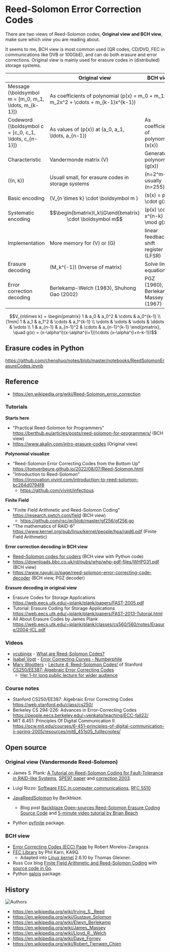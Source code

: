 # Reed-Solomon Error Correction Codes

There are two views of Reed-Solomon codes, **Original view and BCH view**, make sure which _view_ you are reading about.

It seems to me, BCH view is most common used (QR codes, CD/DVD, FEC in communications like DVB or 100GbE), and can do both erasure and error corrections. Original view is mainly used for erasure codes in (distributed) storage systems.

| | Original view | BCH view |
| --- | --- | --- |
| Message \(\boldsymbol m = [m_0, m_1, \ldots, m_{k-1}]\)  <td colspan=2>As coefficients of polynomial \(p(x) = m_0 + m_1x + m_2x^2 + \cdots + m_{k-1}x^{k-1}\)
| Codeword \(\boldsymbol c = [c_0, c_1, \ldots, c_{n-1}]\) | As values of \(p(x)\) at \(a_0, a_1, \ldots, a_{n-1}\)| As coefficients of polynomial \(s(x)\) |
| Characteristic    | Vandermonde matrix \(V\) | Generator polynomial \(g(x)\)|
| \((n, k)\) | Usuall small, for erasure codes in storage systems | \(n=2^m-1\), usually \(n=255\) |
| Basic encoding | \(V_{n \times k} \cdot \boldsymbol m \) | \(s(x) = p(x) \cdot g(x)\) |  |
| Systematic encoding | $$\begin{bmatrix}I_k\\G\end{bmatrix} \cdot \boldsymbol m$$  | \(p(x) \cdot x^{n-k} \mod g(x)\) |
| Implementation | More memory for \(V\) or \(G\) | linear feedback shift register (LFSR)  |
| Erasure decoding | \(M_k^{-1}\) (Inverse of matrix)| Solve linear equations? |
| Error correction decoding| Berlekamp-Welch (1983), Shuhong Gao (2002) | PGZ (1960), Berlekamp-Massey (1967)  |  |

$$V_{n\times k} = \begin{pmatrix}  1 & a_0 & a_0^2 & \cdots & a_0^{k-1} \\[1mm]  1 & a_1 & a_1^2 & \cdots & a_1^{k-1} \\ \vdots & \vdots & \vdots & \ddots & \vdots \\ 1 & a_{n-1} & a_{n-1}^2 & \cdots & a_{n-1}^{k-1} \end{pmatrix}, \quad g(x) = (x-\alpha^i)(x-\alpha^{i+1})\cdots (x-\alpha^{i+n-k-1})$$


## Erasure codes in Python

<https://github.com/chenshuo/notes/blob/master/notebooks/ReedSolomonErasureCodes.ipynb>

## Reference

* <https://en.wikipedia.org/wiki/Reed-Solomon_error_correction>

### Tutorials

**Starts here**

* "Practical Reed-Solomon for Programmers" <https://berthub.eu/articles/posts/reed-solomon-for-programmers/> (BCH view)
* <https://www.akalin.com/intro-erasure-codes> (Original view)

**Polynomial visualize**

* "Reed-Solomon Error Correcting Codes from the Bottom Up" <https://tomverbeure.github.io/2022/08/07/Reed-Solomon.html>
* "Introduction to Reed-Solomon" <https://innovation.vivint.com/introduction-to-reed-solomon-bc264d0794f8>
    * <https://github.com/vivint/infectious>

**Finite Field**

* "Finite Field Arithmetic and Reed-Solomon Coding" <https://research.swtch.com/field> (BCH view)
    * <https://github.com/rsc/qr/blob/master/gf256/gf256.go>
* "The mathematics of RAID-6" <https://www.kernel.org/pub/linux/kernel/people/hpa/raid6.pdf> (Finite Field Arithmetic)

**Error correction decoding in BCH view**

* [Reed–Solomon codes for coders](https://en.wikiversity.org/wiki/Reed%E2%80%93Solomon_codes_for_coders) (BCH view with Python code)
* <https://downloads.bbc.co.uk/rd/pubs/whp/whp-pdf-files/WHP031.pdf> (BCH view)
* <https://www.nayuki.io/page/reed-solomon-error-correcting-code-decoder> (BCH view, PGZ decoder)


**Erasure decoding in original view**

* Erasure Codes for Storage Applications <https://web.eecs.utk.edu/~jplank/plank/papers/FAST-2005.pdf>
* Tutorial: Erasure Coding for Storage Applications <https://web.eecs.utk.edu/~jplank/plank/papers/FAST-2013-Tutorial.html>
* All About Erasure Codes by James Plank <https://web.eecs.utk.edu/~jplank/plank/classes/cs560/560/notes/Erasure/2004-ICL.pdf>

### Videos

* [vcubingx](https://vcubingx.com) - [What are Reed-Solomon Codes?](https://www.youtube.com/watch?v=1pQJkt7-R4Q)
* [Isabel Vogt](https://www.math.brown.edu/ivogt/) - [Error Correcting Curves - Numberphile](https://www.youtube.com/watch?v=CcZf_7Fb4Us)
* [Mary Wootters](https://sites.google.com/site/marywootters/home) - [Lecture 4: Reed-Solomon Codes!](https://www.youtube.com/watch?v=yQkEnde2lNg) of Stanford [CS250/EE387: Algebraic Error Correcting Codes](https://web.stanford.edu/class/cs250/)
    * [Her 1-hr long public lecture for wider audience](https://www.youtube.com/watch?v=xE4jEKx9fTM&ab_channel=SimonsInstitute)

### Course notes
* Stanford CS250/EE387: Algebraic Error Correcting Codes <https://web.stanford.edu/class/cs250/>
* Berkeley CS 294-226: Advances in Error-Correcting Codes <https://people.eecs.berkeley.edu/~venkatg/teaching/ECC-fall22/>
* MIT 6.451: Principles Of Digital Communication II <https://ocw.mit.edu/courses/6-451-principles-of-digital-communication-ii-spring-2005/resources/mit6_451s05_fulllecnotes/>

## Open source

### Original view (Vandermonde Reed-Solomon)

* James S. Plank: [A Tutorial on Reed-Solomon Coding for Fault-Tolerance in RAID-like Systems](https://web.eecs.utk.edu/~jplank/plank/papers/SPE-9-97.html), [SPE97 paper](http://cgi.di.uoa.gr/~ad/M155/Papers/RS-Tutorial.pdf) and [correction 2003](https://web.eecs.utk.edu/~jplank/plank/papers/SPE-04.html).

* Luigi Rizzo: [Software FEC in computer communications](http://info.iet.unipi.it/~luigi/fec.html), [RFC 5510](https://www.rfc-editor.org/rfc/rfc5510.html)
* [JavaReedSolomon](https://github.com/Backblaze/JavaReedSolomon) by Backblaze.
    * Blog post [Backblaze Open-sources Reed-Solomon Erasure Coding Source Code](https://www.backblaze.com/blog/reed-solomon/) and [5-minute video tutorial by Brian Beach](https://www.youtube.com/watch?v=jgO09opx56o&ab_channel=Backblaze)
* Python [pyfinite](https://github.com/emin63/pyfinite) package.

### BCH view

* [Error Correcting Codes (ECC) Page](https://www.eccpage.com/) by Robert Morelos-Zaragoza.
* [FEC Library](https://www.ka9q.net/code/fec/) by Phil Karn, KA9Q.
    * Adapted into [Linux kernel](https://github.com/torvalds/linux/tree/master/lib/reed_solomon) 2.6.10 by Thomas Gleixner.
* Russ Cox blog [Finite Field Arithmetic and Reed-Solomon Coding](https://research.swtch.com/field) with [source code in Go](https://github.com/rsc/qr/tree/master/gf256).
* Python [galois](https://mhostetter.github.io/galois/latest/) package.

## History

![Authors](reed-solomon.jpg)

* https://en.wikipedia.org/wiki/Irving_S._Reed
* https://en.wikipedia.org/wiki/Gustave_Solomon
* https://en.wikipedia.org/wiki/Elwyn_Berlekamp
* https://en.wikipedia.org/wiki/James_Massey
* https://en.wikipedia.org/wiki/Lloyd_R._Welch
* https://en.wikipedia.org/wiki/Dave_Forney
* https://en.wikipedia.org/wiki/Robert_Tienwen_Chien

